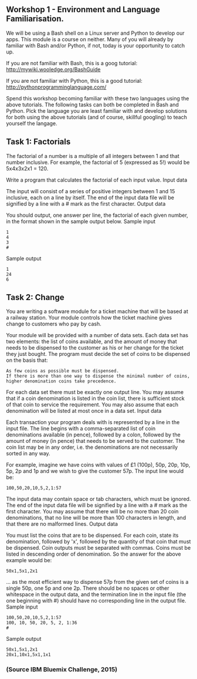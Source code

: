 ## Workshop 1 - Environment and Language Familiarisation.

We will be using a Bash shell on a Linux server and Python to develop our apps. This module is a course on neither. Many of you will already by familiar with Bash and/or Python, if not, today is your opportunity to catch up. 

If you are not familiar with Bash, this is a goog tutorial: http://mywiki.wooledge.org/BashGuide

If you are not familiar with Python, this is a good tutorial: http://pythonprogramminglanguage.com/

Spend this workshop becoming familiar with these two languages using the above tutorials. The following tasks can both be completed in Bash and Python. Pick the language you are least familiar with and develop solutions for both using the above tutorials (and of course, skillful googling) to teach yourself the langage.

## Task 1: Factorials

The factorial of a number is a multiple of all integers between 1 and that number inclusive. For example, the factorial of 5 (expressed as 5!) would be 5x4x3x2x1 = 120.

Write a program that calculates the factorial of each input value.
Input data

The input will consist of a series of positive integers between 1 and 15 inclusive, each on a line by itself. The end of the input data file will be signified by a line with a # mark as the first character.
Output data

You should output, one answer per line, the factorial of each given number, in the format shown in the sample output below.
Sample input

    1
    4
    3
    #

Sample output

    1
    24
    6

## Task 2: Change

You are writing a software module for a ticket machine that will be based at a railway station. Your module controls how the ticket machine gives change to customers who pay by cash.

Your module will be provided with a number of data sets. Each data set has two elements: the list of coins available, and the amount of money that needs to be dispensed to the customer as his or her change for the ticket they just bought. The program must decide the set of coins to be dispensed on the basis that:

    As few coins as possible must be dispensed.
    If there is more than one way to dispense the minimal number of coins, higher denomination coins take precedence.

For each data set there must be exactly one output line. You may assume that if a coin denomination is listed in the coin list, there is sufficient stock of that coin to service the requirement. You may also assume that each denomination will be listed at most once in a data set.
Input data

Each transaction your program deals with is represented by a line in the input file. The line begins with a comma-separated list of coin denominations available (in pence), followed by a colon, followed by the amount of money (in pence) that needs to be served to the customer. The coin list may be in any order, i.e. the denominations are not necessarily sorted in any way.

For example, imagine we have coins with values of £1 (100p), 50p, 20p, 10p, 5p, 2p and 1p and we wish to give the customer 57p. The input line would be:

    100,50,20,10,5,2,1:57

The input data may contain space or tab characters, which must be ignored. The end of the input data file will be signified by a line with a # mark as the first character. You may assume that there will be no more than 20 coin denominations, that no line will be more than 100 characters in length, and that there are no malformed lines.
Output data

You must list the coins that are to be dispensed. For each coin, state its denomination, followed by 'x', followed by the quantity of that coin that must be dispensed. Coin outputs must be separated with commas. Coins must be listed in descending order of denomination. So the answer for the above example would be:

    50x1,5x1,2x1

... as the most efficient way to dispense 57p from the given set of coins is a single 50p, one 5p and one 2p. There should be no spaces or other whitespace in the output data, and the termination line in the input file (the one beginning with #) should have no corresponding line in the output file.
Sample input

    100,50,20,10,5,2,1:57
    100, 10, 50, 20, 5, 2, 1:36
    #

Sample output

    50x1,5x1,2x1
    20x1,10x1,5x1,1x1

### (Source IBM Bluemix Challenge, 2015)

